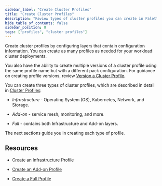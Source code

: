 ```yaml
---
sidebar_label: "Create Cluster Profiles"
title: "Create Cluster Profiles"
description: "Review types of cluster profiles you can create in Palette."
hide_table_of_contents: false
sidebar_position: 0
tags: ["profiles", "cluster profiles"]
---
```



Create cluster profiles by configuring layers that contain configuration information. You can create as many profiles as needed for your workload cluster deployments. 

You also have the ability to create multiple versions of a cluster profile using the same profile name but with a different pack configuration. For guidance on creating profile versions, review [Version a Cluster Profile](../modify-cluster-profiles/version-cluster-profile.md).

You can create three types of cluster profiles, which are described in detail in [Cluster Profiles](../cluster-profiles.md): 

- *Infrastructure* - Operating System (OS), Kubernetes, Network, and Storage.

- *Add-on* - service mesh, monitoring, and more.

- *Full* - contains both Infrastructure and Add-on layers.

The next sections guide you in creating each type of profile.


## Resources

- [Create an Infrastructure Profile](create-infrastructure-profile.md)

- [Create an Add-on Profile](create-addon-profile.md)

- [Create a Full Profile](create-full-profile.md)